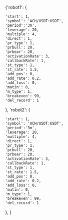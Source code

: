{'robot1': {

    'start': 1,
    'symbol': 'ACH/USDT:USDT',
    'period':'3m',
    'leverage': 20,
    'multiple': 4,
    'direct': 1,
    'pr_type': 1,
    'prbull': 20,
    'prbear': 20,
    'activationRate': 3,
    'callbackRate': 1,
    'st_type': 1,
    'st_rate': 1.5,
    'add_pos': 0,
    'add_rate': 0.2,
    'add_loss': 0,
    'matin': 0,
    'm_type': 1,
    'breakeven': 99,
    'del_record': 1

},
'robot2': {

    'start': 1,
    'symbol': 'ACH/USDT:USDT',
    'period':'3m',
    'leverage': 20,
    'multiple': 4,
    'direct': 1,
    'pr_type': 1,
    'prbull': 20,
    'prbear': 20,
    'activationRate': 3,
    'callbackRate': 1,
    'st_type': 1,
    'st_rate': 1.5,
    'add_pos': 0,
    'add_rate': 0.2,
    'add_loss': 0,
    'matin': 0,
    'm_type': 1,
    'breakeven': 99,
    'del_record': 1

},
}
